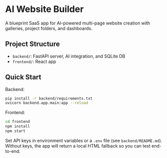 # AI Website Builder

A blueprint SaaS app for AI-powered multi-page website creation with galleries, project folders, and dashboards.

## Project Structure

- `backend/`: FastAPI server, AI integration, and SQLite DB
- `frontend/`: React app

## Quick Start

Backend:

```bash
pip install -r backend/requirements.txt
uvicorn backend.app.main:app --reload
```

Frontend:

```bash
cd frontend
npm install
npm start
```

Set API keys in environment variables or a `.env` file (see `backend/README.md`). Without keys, the app will return a local HTML fallback so you can test end-to-end.